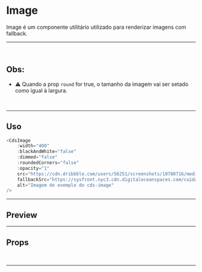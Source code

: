 # Image

Image é um componente utilitário utilizado para renderizar imagens com fallback.

---

<br>

## Obs:
- ⚠️ Quando a prop `round` for true, o tamanho da imagem vai ser setado como igual à largura.

<br>

---

## Uso

```js
<CdsImage
	:width="400"
	:blackAndWhite="false"
	:dimmed="false"
	:roundedCorners="false"
	:opacity="1"
	src="https://cdn.dribbble.com/users/56251/screenshots/10780716/media/bf16339f04fb54b38055adcce2a6da21.png?compress=1&resize=1000x750&vertical=top"
	fallbackSrc="https://sysfront.nyc3.cdn.digitaloceanspaces.com/cuida/images/imagePlaceholder.png"
	alt="Imagem de exemplo do cds-image"
/>
```

---

## Preview

<PreviewBuilder
	:args
	component="CdsImage"
/>

---

## Props

<APITable
	name="CdsImage"
	section="props"
/>
<br>

---

<script setup>
import { ref } from 'vue';
import CdsImage from '@/components/Image.vue';

const args = ref({
	width: 400,
	height: 400,
	blackAndWhite: false,
	dimmed: false,
	roundedCorners: false,
	opacity: 1,
	src: "https://cdn.dribbble.com/users/56251/screenshots/10780716/media/bf16339f04fb54b38055adcce2a6da21.png?compress=1,resize=1000x750&vertical=top",
	fallbackSrc: "https://sysfront.nyc3.cdn.digitaloceanspaces.com/cuida/images/imagePlaceholder.png",
	alt: "Imagem de exemplo do cds-image"
});
</script>
